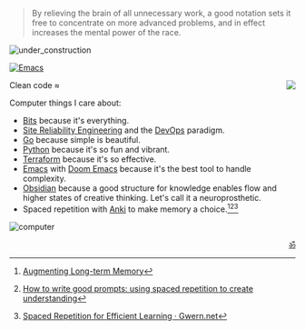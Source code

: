 > By relieving the brain of all unnecessary work, a good notation sets it free to concentrate on more advanced problems, and in effect increases the mental power of the race.


![under_construction](https://user-images.githubusercontent.com/1691190/180219705-9ec4bfb0-bac2-43b6-b377-c6e85db9c3e0.gif)

[![Emacs](https://img.shields.io/badge/Emacs-%237F5AB6.svg?style=flat&logo=gnu-emacs&logoColor=white)](https://staticaland.github.io/doom-emacs-config/)

<a href="https://notes.garden"><img align="right" src="https://user-images.githubusercontent.com/1691190/180220060-88b46250-c6b4-436c-b43b-67a174ff6bf1.gif"></a>

Clean code ≈

Computer things I care about:

- [Bits](https://notes.garden/%F0%9F%8C%B2+Notes/Bits) because it's everything.
- [Site Reliability Engineering](https://notes.garden/Cards/%F0%9F%8C%B2+Notes/Site+Reliability+Engineering) and the [DevOps](https://notes.garden/Cards/%F0%9F%8C%B2+Notes/DevOps) paradigm.
- [Go](https://notes.garden/%F0%9F%8C%B2+Notes/Golang) because simple is beautiful.
- [Python](https://notes.garden/%F0%9F%8C%B2+Notes/Python) because it's so fun and vibrant.
- [Terraform](https://notes.garden/Cards/%F0%9F%8C%B2+Notes/Terraform) because it's so effective.
- [Emacs](https://notes.garden/%F0%9F%8C%B2+Notes/Emacs) with [Doom Emacs](https://github.com/doomemacs/doomemacs) because it's the best tool to handle complexity.
- [Obsidian](https://obsidian.md/) because a good structure for knowledge enables flow and higher states of creative thinking. Let's call it a neuroprosthetic.
- Spaced repetition with [Anki](https://apps.ankiweb.net/) to make memory a choice.[^1][^2][^3]

![computer](https://user-images.githubusercontent.com/1691190/180222455-ccdba034-8032-4864-9224-c94d858adc26.gif)

<p align="right"><a href="https://www.youtube.com/watch?v=tyrHHjBDyb4" align="right">ॐ</a></p>

[^1]: [Augmenting Long-term Memory](http://augmentingcognition.com/ltm.html)
[^2]: [How to write good prompts: using spaced repetition to create understanding](https://andymatuschak.org/prompts/)
[^3]: [Spaced Repetition for Efficient Learning · Gwern.net](https://www.gwern.net/Spaced-repetition)
